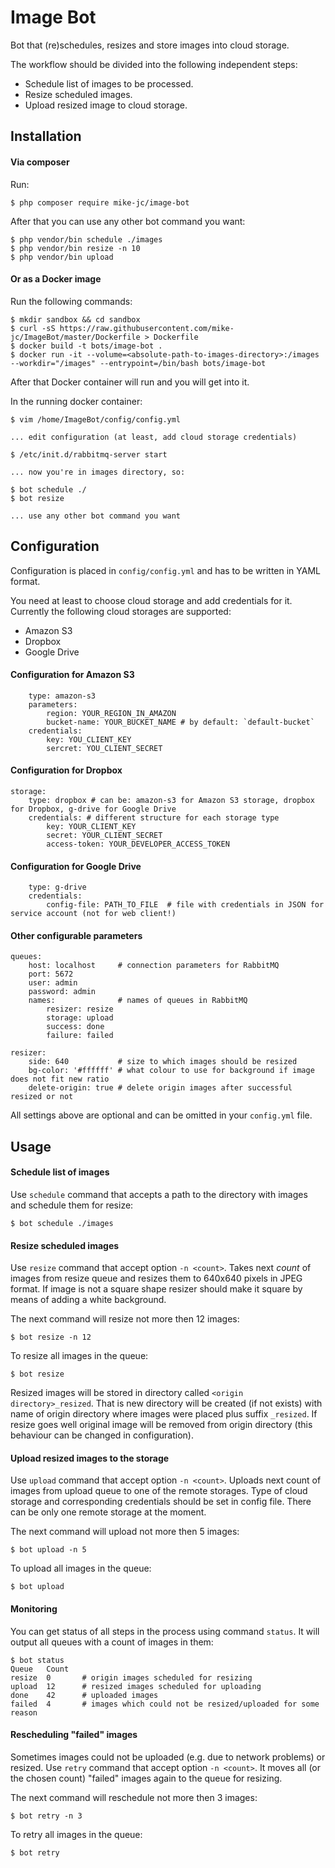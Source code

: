 # Image Bot
Bot that (re)schedules, resizes and store images into cloud storage.

The workflow should be divided into the following independent steps:
- Schedule list of images to be processed.
- Resize scheduled images.
- Upload resized image to cloud storage.

## Installation

#### Via composer
Run:
```
$ php composer require mike-jc/image-bot
```
After that you can use any other bot command you want:
```
$ php vendor/bin schedule ./images
$ php vendor/bin resize -n 10
$ php vendor/bin upload
```

#### Or as a Docker image
Run the following commands:
```
$ mkdir sandbox && cd sandbox
$ curl -sS https://raw.githubusercontent.com/mike-jc/ImageBot/master/Dockerfile > Dockerfile 
$ docker build -t bots/image-bot .
$ docker run -it --volume=<absolute-path-to-images-directory>:/images --workdir="/images" --entrypoint=/bin/bash bots/image-bot
```
After that Docker container will run and you will get into it.

In the running docker container:
```
$ vim /home/ImageBot/config/config.yml

... edit configuration (at least, add cloud storage credentials)

$ /etc/init.d/rabbitmq-server start

... now you're in images directory, so:

$ bot schedule ./ 
$ bot resize

... use any other bot command you want
```

## Configuration
Configuration is placed in `config/config.yml` and has to be written in YAML format.

You need at least to choose cloud storage and add credentials for it.
Currently the following cloud storages are supported:
- Amazon S3
- Dropbox
- Google Drive

#### Configuration for Amazon S3
```
    type: amazon-s3
    parameters:
        region: YOUR_REGION_IN_AMAZON
        bucket-name: YOUR_BUCKET_NAME # by default: `default-bucket`
    credentials:
        key: YOU_CLIENT_KEY
        sercret: YOU_CLIENT_SECRET
```

#### Configuration for Dropbox
```
storage:
    type: dropbox # can be: amazon-s3 for Amazon S3 storage, dropbox for Dropbox, g-drive for Google Drive
    credentials: # different structure for each storage type
        key: YOUR_CLIENT_KEY
        secret: YOUR_CLIENT_SECRET
        access-token: YOUR_DEVELOPER_ACCESS_TOKEN
```

#### Configuration for Google Drive
```
    type: g-drive
    credentials:
        config-file: PATH_TO_FILE  # file with credentials in JSON for service account (not for web client!)
```

#### Other configurable parameters
```
queues:
    host: localhost     # connection parameters for RabbitMQ
    port: 5672
    user: admin
    password: admin
    names:              # names of queues in RabbitMQ
        resizer: resize
        storage: upload
        success: done
        failure: failed

resizer:
    side: 640           # size to which images should be resized
    bg-color: '#ffffff' # what colour to use for background if image does not fit new ratio
    delete-origin: true # delete origin images after successful resized or not
```
All settings above are optional and can be omitted in your `config.yml` file.

## Usage

#### Schedule list of images
Use `schedule` command that accepts a path to the directory with images and schedule them for resize:
```
$ bot schedule ./images
```
#### Resize scheduled images
Use `resize` command that accept option `-n <count>`.
Takes next *count* of images from resize queue and resizes them to 640x640 pixels
in JPEG format. If image is not a square shape resizer should make it square by means of
adding a white background.

The next command will resize not more then 12 images:
```
$ bot resize -n 12
```
To resize all images in the queue:
```
$ bot resize
```
Resized images will be stored in directory called `<origin directory>_resized`. That is new directory will be created (if not exists) with name of origin directory where images were placed plus suffix `_resized`.
If resize goes well original image will be removed from origin directory (this behaviour can be changed in configuration).

#### Upload resized images to the storage
Use `upload` command that accept option `-n <count>`.
Uploads next count of images from upload queue to one of the remote storages. Type of
cloud storage and corresponding credentials should be set in config file. There can be only
one remote storage at the moment.

The next command will upload not more then 5 images:
```
$ bot upload -n 5
```
To upload all images in the queue:
```
$ bot upload
```

#### Monitoring
You can get status of all steps in the process using command `status`.
It will output all queues with a count of images in them:
```
$ bot status
Queue   Count
resize  0       # origin images scheduled for resizing
upload  12      # resized images scheduled for uploading 
done    42      # uploaded images
failed  4       # images which could not be resized/uploaded for some reason
```

#### Rescheduling "failed" images
Sometimes images could not be uploaded (e.g. due to network problems) or resized.
Use `retry` command that accept option `-n <count>`.
It moves all (or the chosen count) "failed" images again to the queue for resizing.

The next command will reschedule not more then 3 images:
```
$ bot retry -n 3
```
To retry all images in the queue:
```
$ bot retry
```
